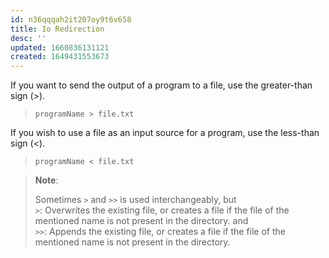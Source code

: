 ```yaml
---
id: n36qqqah2it207oy9t6v658
title: Io Redirection
desc: ''
updated: 1660836131121
created: 1649431553673
---
```


If you want to send the output of a program to a file, use the greater-than sign (>).
> `programName > file.txt`

If you wish to use a file as an input source for a program, use the less-than sign (<).
> `programName < file.txt`

> **Note**:  
>
> Sometimes `>` and `>>` is used interchangeably, but  
> `>`: Overwrites the existing file, or creates a file if the file of the mentioned name is not present in the directory.
> and  
> `>>`: Appends the existing file, or creates a file if the file of the mentioned name is not present in the directory.

